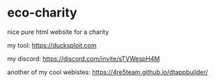 # eco-charity
nice pure html website for a charity

my tool: https://ducksploit.com

my discord: https://discord.com/invite/sTVWespH4M

another of my cool webistes: https://4re5team.github.io/dtappbuilder/
